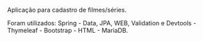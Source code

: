 Aplicação para cadastro de filmes/séries.

Foram utilizados:
Spring - Data, JPA, WEB, Validation e Devtools - 
Thymeleaf -
Bootstrap -
HTML -
MariaDB.


